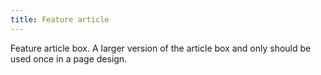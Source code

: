 ```yaml
---
title: Feature article
---  
```

Feature article box. A larger version of the article box and only should be used once in a page design.